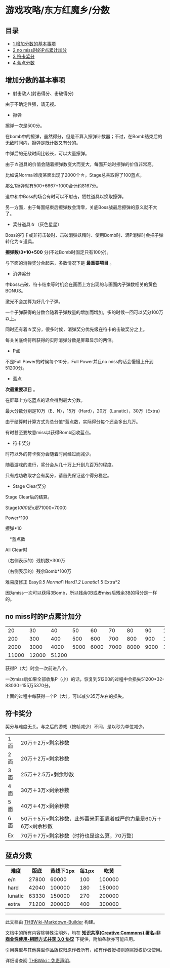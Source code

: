 # 游戏攻略/东方红魔乡/分数

<!-- source html: G:\repos\THBWiki-Markdown-Builder\THBWikiMarkdown\Temp\main\1\1f\ns0%3A%E6%B8%B8%E6%88%8F%E6%94%BB%E7%95%A5%2F%E4%B8%9C%E6%96%B9%E7%BA%A2%E9%AD%94%E4%B9%A1%2F%E5%88%86%E6%95%B0.html -->



## 目录

- [1 增加分数的基本事项](#增加分数的基本事项)
- [2 no miss时的P点累计加分](#no_miss时的P点累计加分)
- [3 符卡奖分](#符卡奖分)
- [4 蓝点分数](#蓝点分数)




## 增加分数的基本事项

- 射击敌人(射击得分、击破得分)  


  
由于不确定性强，请无视。  

  

- 擦弹  


  
擦弹一次是500分。  

在bomb中的擦弹，虽然得分，但是不算入擦弹计数器；不过，在Bomb结束后的无敌时间内，擦弹是既计数又有分的。  

中弹后的无敌时间比较长，可以大量擦弹。  

由于☆道具的价值会随着擦弹数变大而变大，每面开始时擦弹的价值非常高。  

比如说Normal难度某面出现了2000个☆，Stage总共取得了100蓝点，  

那么1擦弹就有500+6667+1000合计约8167分。  

道中和中Boss的场合有时可以不射击，牺牲道具以换取擦弹。  

另一方面，由于每面结束后擦弹数会清零，关底Boss战最后擦弹的意义就不大了。  

  

- 奖分道具☆（灰色星星）  


  
Boss的符卡或非符击破时、击破消弹妖精时、使用Bomb时、满P消弹时会把子弹转化为☆道具。  

 **擦弹数/3*10+500** 分(不过Bomb时固定只有100分)。  

与下面的消弹奖分合起来，多数情况下是 **最重要项目** 。  

  

- 消弹奖分  


  
中boss击破、符卡结束等时机会在画面上方出现的与画面内子弹数相关的黄色BONUS。  

激光不会加算为好几个子弹。  

一个子弹获得的分数会随着子弹数量的增加而增加，多的时候一回可以奖分100万以上。  

同时还有着☆奖分，很多时候，消弹奖分优先级在符卡的击破奖分之上。  

每关关底终符所获得的实际消弹分数是屏幕显示的两倍。  

  

- P点  


  
不是Full Power的时候每个10分，Full Power并且no miss的话会慢慢上升到51200分。  

  

- 蓝点  


  
 **次最重要项目** 。  

在屏幕上方吃蓝点的话会得到最大分数。  

最大分数分别是10万（E、N），15万（Hard），20万（Lunatic），30万（Extra）  

由于结算时计算方式为总分值*蓝点数，实际得分每个还会多出几万。  

有时甚至要故意miss以获得Bomb回收蓝点。  

  

- 符卡奖分  


  
时符以外的符卡奖分会随着时间经过而减少。  

随着游戏的进行，奖分会从几十万上升到几百万的程度。  

只有成功收取才会有奖分，请首先保证这个得分稳定。  

  

- Stage Clear奖分  


  
Stage Clear后的结算。  

Stage*1000(Ex是7*1000=7000)  

Power*100  

擦弹*10  

　*蓝点数  

All Clear时  

（右侧表示的）残机数*300万  

（右侧表示的）残余Bomb*100万  

难易度修正 Easy*0.5 Normal*1 Hard*1.2 Lunatic*1.5 Extra*2  

因为miss一次可以获得3Bomb，所以残余0B或者miss后残余3B的得分是一样的。
  


  
  

  

## no miss时的P点累计加分

<table>

<tbody><tr>
<td>20</td>
<td>30</td>
<td>40</td>
<td>50</td>
<td>60</td>
<td>70</td>
<td>80</td>
<td>90</td>
<td>100
</td></tr>
<tr>
<td>200</td>
<td>300</td>
<td>400</td>
<td>500</td>
<td>600</td>
<td>700</td>
<td>800</td>
<td>900</td>
<td>1000
</td></tr>
<tr>
<td>2000</td>
<td>3000</td>
<td>4000</td>
<td>5000</td>
<td>6000</td>
<td>7000</td>
<td>8000</td>
<td>9000</td>
<td>10000
</td></tr>
<tr>
<td>11000</td>
<td>12000</td>
<td>51200</td>
<td></td>
<td></td>
<td></td>
<td></td>
<td></td>
<td>
</td></tr></tbody></table>



  
获得P（大）时会一次前进八个。  

一次miss后如果全部收集P（小）的话，恢复到51200的过程中会损失51200*32-83030=155万5370分。  

上面的过程中每获得一个P（大），可以减少35万左右的损失。
  


## 符卡奖分
  
奖分与难度无关。与之后的游戏（按帧减少）不同，是以秒为单位减少。
  


<table>

<tbody><tr>
<td>1面</td>
<td>20万＋2万×剩余秒数
</td></tr>
<tr>
<td>2面</td>
<td>20万＋2万×剩余秒数
</td></tr>
<tr>
<td>3面</td>
<td>25万＋2.5万×剩余秒数
</td></tr>
<tr>
<td>4面</td>
<td>30万＋3万×剩余秒数
</td></tr>
<tr>
<td>5面</td>
<td>40万＋4万×剩余秒数
</td></tr>
<tr>
<td>6面</td>
<td>50万＋5万×剩余秒数，此外蕾米莉亚靠着威严的力量是60万＋6万×剩余秒数
</td></tr>
<tr>
<td>Ex</td>
<td>70万＋7万×剩余秒数（时符也是这么算，70万整）
</td></tr></tbody></table>


## 蓝点分数

<table>
<tbody><tr>
<th>难度</th>
<th>版底</th>
<th>黄线下1px</th>
<th>每1px</th>
<th>吃黄
</th></tr>
<tr>
<td>e/n</td>
<td>27800</td>
<td>60000</td>
<td>100</td>
<td>100000
</td></tr>
<tr>
<td>hard</td>
<td>42040</td>
<td>100000</td>
<td>180</td>
<td>150000
</td></tr>
<tr>
<td>lunatic</td>
<td>63330</td>
<td>150000</td>
<td>270</td>
<td>200000
</td></tr>
<tr>
<td>extra</td>
<td>71200</td>
<td>200000</td>
<td>400</td>
<td>300000
</td></tr></tbody></table>






---

此文档由 [THBWiki-Markdown-Builder](https://github.com/Delsin-Yu/THBWiki-Markdown-Builder) 构建。

文档中的所有内容除特殊注明外，均在 [**知识共享(Creative Commons) 署名-非商业性使用-相同方式共享 3.0 协议**](https://creativecommons.org/licenses/by-sa/3.0/deed.zh-hans) 下提供，附加条款亦可能应用。

引用类型与其他类型作品版权归原作者所有，如有作者授权则遵照授权协议使用。

详细请查阅 [THBWiki：免责声明](https://thbwiki.cc/THBWiki:%E5%85%8D%E8%B4%A3%E5%A3%B0%E6%98%8E)。

